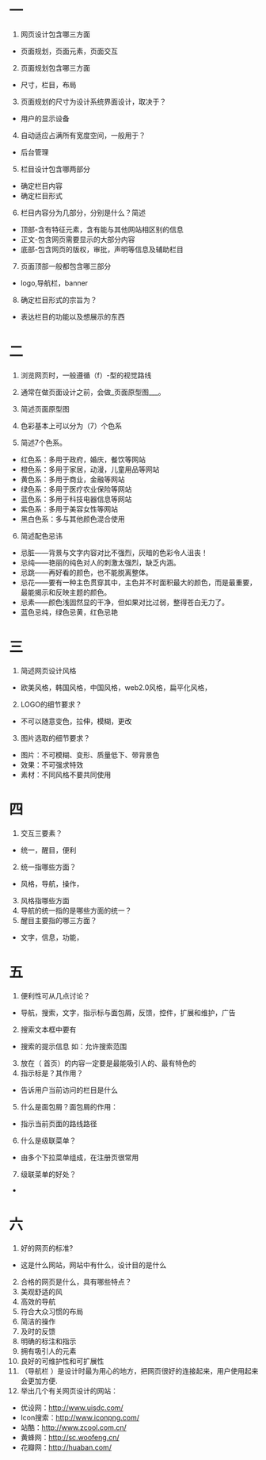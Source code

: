 # 一
1. 网页设计包含哪三方面  
+ 页面规划，页面元素，页面交互
2. 页面规划包含哪三方面  
+ 尺寸，栏目，布局
3. 页面规划的尺寸为设计系统界面设计，取决于？  
+ 用户的显示设备
4. 自动适应占满所有宽度空间，一般用于？  
+ 后台管理
5. 栏目设计包含哪两部分  
+ 确定栏目内容
+ 确定栏目形式
6. 栏目内容分为几部分，分别是什么？简述  
+ 顶部-含有特征元素，含有能与其他网站相区别的信息
+ 正文-包含网页需要显示的大部分内容
+ 底部-包含网页的版权，审批，声明等信息及辅助栏目
7. 页面顶部一般都包含哪三部分  
+ logo,导航栏，banner
8. 确定栏目形式的宗旨为？  
+ 表达栏目的功能以及想展示的东西

# 二
1. 浏览网页时，一般遵循（f）-型的视觉路线
2. 通常在做页面设计之前，会做_页面原型图___。
3. 简述页面原型图
  
4. 色彩基本上可以分为（7）个色系
5. 简述7个色系。
+ 红色系：多用于政府，婚庆，餐饮等网站
+ 橙色系：多用于家居，动漫，儿童用品等网站
+ 黄色系：多用于商业，金融等网站
+ 绿色系：多用于医疗农业保险等网站
+ 蓝色系：多用于科技电器信息等网站
+ 紫色系：多用于美容女性等网站
+ 黑白色系：多与其他颜色混合使用
6. 简述配色忌讳  
+ 忌脏——背景与文字内容对比不强烈，灰暗的色彩令人沮丧！ 
+ 忌纯——艳丽的纯色对人的刺激太强烈，缺乏内涵。 
+ 忌跳——再好看的颜色，也不能脱离整体。
+ 忌花——要有一种主色贯穿其中，主色并不时面积最大的颜色，而是最重要，最能揭示和反映主题的颜色。
+ 忌素——颜色浅固然显的干净，但如果对比过弱，整得苍白无力了。
+ 蓝色忌纯，绿色忌黄，红色忌艳

# 三 
1. 简述网页设计风格  
+ 欧美风格，韩国风格，中国风格，web2.0风格，扁平化风格，
2. LOGO的细节要求？
+ 不可以随意变色，拉伸，模糊，更改
3. 图片选取的细节要求？  
+ 图片：不可模糊、变形、质量低下、带背景色
+ 效果：不可强求特效
+ 素材：不同风格不要共同使用

# 四
1. 交互三要素？
+ 统一，醒目，便利
2. 统一指哪些方面？
+ 风格，导航，操作，
3. 风格指哪些方面
4. 导航的统一指的是哪些方面的统一？
5. 醒目主要指的哪三方面？
+ 文字，信息，功能，

# 五
1. 便利性可从几点讨论？
+ 导航，搜索，文字，指示标与面包屑，反馈，控件，扩展和维护，广告
2. 搜索文本框中要有
+ 搜索的提示信息 如：允许搜索范围
3. 放在（ 首页）的内容一定要是最能吸引人的、最有特色的
4. 指示标是？其作用？
+ 告诉用户当前访问的栏目是什么
5. 什么是面包屑？面包屑的作用：
+ 指示当前页面的路线路径
6. 什么是级联菜单？
+ 由多个下拉菜单组成，在注册页很常用
7. 级联菜单的好处？
+ 
# 六
1. 好的网页的标准?
+ 这是什么网站，网站中有什么，设计目的是什么
2. 合格的网页是什么，具有哪些特点？
1. 美观舒适的风
2. 高效的导航
3. 符合大众习惯的布局
4. 简洁的操作
5. 及时的反馈
6. 明确的标注和指示
7. 拥有吸引人的元素
8. 良好的可维护性和可扩展性
3. （导航栏 ）是设计时最为用心的地方，把网页很好的连接起来，用户使用起来会更加方便.
5. 举出几个有关网页设计的网站：
+ 优设网：http://www.uisdc.com/
+ Icon搜索：http://www.iconpng.com/
+ 站酷：http://www.zcool.com.cn/
+ 黄蜂网：http://sc.woofeng.cn/
+ 花瓣网：http://huaban.com/

